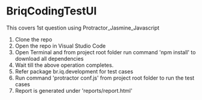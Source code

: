 # BriqCodingTestUI
This covers 1st question using Protractor_Jasmine_Javascript

1. Clone the repo
2. Open the repo in Visual Studio Code
3. Open Terminal and from project root folder run command 'npm install' to download all dependencies
4. Wait till the above operation completes.
5. Refer package br.iq.development for test cases
6. Run command 'protractor conf.js' from project root folder to run the test cases
7. Report is generated under 'reports/report.html'

